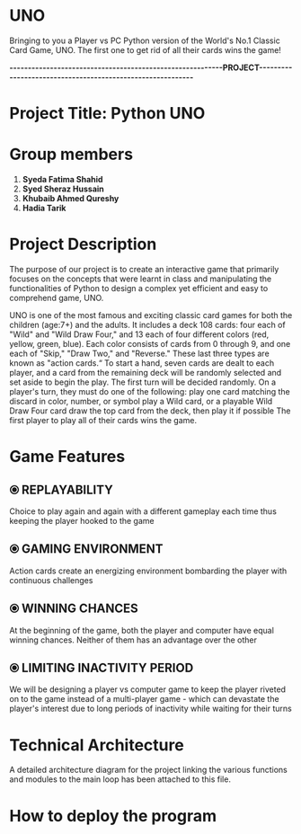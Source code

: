 # UNO
Bringing to you a Player vs PC Python version of the World's No.1 Classic Card Game, UNO. The first one to get rid of 
all their cards wins the game!

**----------------------------------------------------------PROJECT-----------------------------------------------------------**

# **Project Title: Python UNO**

# **Group members**
  1) **Syeda Fatima Shahid**
  2) **Syed Sheraz Hussain**
  3) **Khubaib Ahmed Qureshy**
  4) **Hadia Tarik**

# **Project Description**
The purpose of our project is to create an interactive game that primarily focuses on the concepts that were learnt in class and manipulating the functionalities of Python to design a complex yet efficient and easy to comprehend game, UNO.

UNO is one of the most famous and exciting classic card games for both the children (age:7+) and the adults.
It includes a deck 108 cards: four each of "Wild" and "Wild Draw Four," and 13 each of four different colors (red, yellow, green, blue). Each color consists of cards from 0      through 9, and one each of "Skip," "Draw Two," and "Reverse." These last three types are known as "action cards.“
To start a hand, seven cards are dealt to each player, and a card from the remaining deck will be randomly selected and set aside to begin the play. The first turn will be decided randomly. On a player's turn, they must do one of the following:
play one card matching the discard in color, number, or symbol
play a Wild card, or a playable Wild Draw Four card 
draw the top card from the deck, then play it if possible
The first player to play all of their cards wins the game.

# **Game Features**
  ## ⦿ REPLAYABILITY
  Choice to play again and again with a different gameplay each time thus keeping the player hooked to the game
  ## ⦿ GAMING ENVIRONMENT
  Action cards create an energizing environment bombarding the player with continuous challenges
  ## ⦿ WINNING CHANCES
  At the beginning of the game, both the player and computer have equal winning chances. Neither of them has an advantage over the other
  ## ⦿ LIMITING INACTIVITY PERIOD
  We will be designing a player vs computer game to keep the player riveted on to the game instead of a multi-player game - which can devastate the player's interest due to long periods of inactivity while waiting for their turns




  

# **Technical Architecture**
  A detailed architecture diagram for the project linking the various functions and modules to the main loop has been attached to this file.

# **How to deploy the program**
